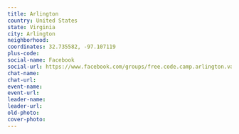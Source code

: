 ```yaml
---
title: Arlington
country: United States
state: Virginia
city: Arlington
neighborhood: 
coordinates: 32.735582, -97.107119
plus-code:
social-name: Facebook
social-url: https://www.facebook.com/groups/free.code.camp.arlington.va
chat-name:
chat-url:
event-name:
event-url:
leader-name:
leader-url:
old-photo: 
cover-photo:
---
```

